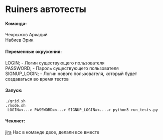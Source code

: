 # Ruiners автотесты

#### Команда:
Чекрыжов Аркадий <br>
Набиев Эрик

#### Переменные окружения:
LOGIN;  - Логин существующего пользователя <br>
PASSWORD; - Пароль существующего пользователя <br>
SIGNUP_LOGIN;  - Логин нового пользователя, который будет создаваться во время тестов <br>

#### Запуск:

```shell script
./grid.sh
./node.sh
 LOGIN=<...> PASSWORD=<...> SIGNUP_LOGIN=<....> python3 run_tests.py
```

#### Чеклист:
[jira](http://jira.bmstu.cloud/browse/QA-1066) Нас в команде двое, делали все вместе
